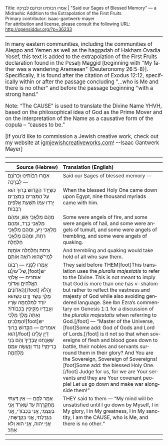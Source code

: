 <html>
<head></head>
<body>
Title: אָמְרוּ רַבּוֹתֵֽינוּ זִכְרוֹנָם לִבְרָכָה | "Said our Sages of Blessed Memory" — a Midrashic Addition to the Extrapolation of the First Fruits<br />
Primary contributor: isaac-gantwerk-mayer<br />
For attribution and license, please consult the following URL: <a href="http://opensiddur.org/?p=36233">http://opensiddur.org/?p=36233</a>
<p />
<hr />

<div class="english" lang="en" style="font-size: 1.2em;">
In many eastern communities, including the communities of Aleppo and Yemen as well as the haggadah of Ḥakham Ovadia Yosef, this text is added to the extrapolation of the First Fruits declaration found in the Pesaḥ Maggid [beginning with "My father was a wandering Aramaean" <span class="citation">(Deuteronomy 26:5-8)</span>]. Specifically, it is found after the citation of Exodus 12:12, specifically within or after the passage concluding "...who is Me and there is no other" and before the passage beginning "with a strong hand."

Note: “The CAUSE” is used to translate the Divine Name YHVH, based on the philosophical idea of God as the Prime Mover and on the interpretation of the Name as a causative form of the copula – “causes to be.”

[If you’d like to commission a Jewish creative work, check out my website at <a href="http://igmjewishcreativeworks.com">igmjewishcreativeworks.com</a>! --Isaac Gantwerk Mayer]
</div>

<hr />

<table style="margin-left: auto;margin-right: auto;" class="draggable">
<thead><tr><th id="x" style="text-align: right;">Source (Hebrew)</th><th style="text-align: left;">Translation (English)</th></tr></thead>
<tbody>
<tr><td style="vertical-align:top;">
<div class="commentary" lang="he">
אָמְרוּ רַבּוֹתֵֽינוּ זִכְרוֹנָם לִבְרָכָה —
</span></div></td>
 
<td style="vertical-align:top;">
<div class="english" lang="en">
Said our Sages of blessed memory —
</div></td></tr>


<tr><td style="vertical-align:top;">
<div class="commentary" lang="he">
כְּשֶׁיָּרַד הַקָּדוֹשׁ בָּרוּךְ הוּא עַל הַמִּצְרִים בְּמִצְרַֽיִם יָרְדוּ עִמּוֹ תִּשְׁעַת אֲלָפִים רְבָבוֹת׃
</span></div></td>
 
<td style="vertical-align:top;">
<div class="english" lang="en">
When the blessed Holy One came down upon Egypt, nine thousand myriads came with him.
</div></td></tr>


<tr><td style="vertical-align:top;">
<div class="commentary" lang="he">
מֵהֶם מַלְאֲכֵי אֵשׁ, וּמֵהֶם מַלְאֲכֵי בָרָד, וּמֵהֶם מַלְאֲכֵי זִֽיעַ, וּמֵהֶם מַלְאֲכֵי רְתֵת, וּמֵהֶם מַלְאֲכֵי חַלְחָלָה׃
</span></div></td>
 
<td style="vertical-align:top;">
<div class="english" lang="en">
Some were angels of fire, and some were angels of hail, and some were angels of tumult, and some were angels of trembling, and some were angels of quaking.
</div></td></tr>


<tr><td style="vertical-align:top;">
<div class="commentary" lang="he">
וּרְתֵת וְחַלְחָלָה אוֹחֶֽזֶת לְמִי־שֶׁהוּא רוֹאֶה אוֹתָם׃
</span></div></td>
 
<td style="vertical-align:top;">
<div class="english" lang="en">
And trembling and quaking would take hold of all who saw them.
</div></td></tr>


<tr><td style="vertical-align:top;">
<div class="commentary" lang="he">
אָמְרוּ לְפָנָיו — רִבּוֹנוֹ שֶׁל־עוֹלָם,[foot]יש אומרים — אֱלֹהֵי הָאֱלֹהִים וַאֲדוֹנֵי הָאַדוֹנִים[/foot] וַהֲלֹא מֶֽלֶךְ בָּשָׂר וָדָם כְּשֶׁהוּא יוֹרֵד לַמִּלְחָמָה שָׂרָיו וַעֲבָדָיו מַקִּיפִין בִּכְבוֹדוֹ? וְאַתָּה מֶֽלֶךְ מַלְכֵי הַמְּלָכִים![foot]יש אומרים — הַקָּדוֹשׁ בָּרוּךְ הוּא[/foot] דַּיָּן עָלֵֽינוּ שֶׁאֲנַֽחְנוּ עֲבָדֶֽיךָ וְהֵם בְּנֵי בְרִיתֶֽךָ! נֵרֵד וְנַעֲשֶׂה עִמָּם מִלְחָמָה׃
</span></div></td>
 
<td style="vertical-align:top;">
<div class="english" lang="en">
They said before THEM[foot]This translation uses the <em>pluralis majestatis</em> to refer to the Divine. This is not meant to imply that God is more than one ḥas v-shalom but rather to reflect the vastness and majesty of God while also avoiding gendered language. See Ibn Ezra’s commentary on Genesis 1:1 for a discussion of the <em>pluralis majestatis</em> when referring to God.[/foot] — “Master of the Universe,[foot]Some add: God of Gods and Lord of Lords.[/foot] is it not so that when sovereigns of flesh and blood goes down to battle, their nobles and servants surround them in their glory? And You are the Sovereign, Sovereign of Sovereigns![foot]Some add: the blessed Holy One.[/foot] Judge for us, for we are Your servants and they are Your covenant people! Let us go down and make war alongside them!”
</div></td></tr>


<tr><td style="vertical-align:top;">
<div class="commentary" lang="he">
אָמַר לָהֶם — אֵין דַּעְתִּי מִתְקָרֶֽרֶת עַד שֶׁאֵרֵד אֲנִי בְּעַצְמִי, אֲנִי בִּכְבוֹדִי, אֲנִי בִּגְדֻלָּתִי, אֲנִי בִּקְדֻשָּׁתִי, אֲנִי יהוה, אֲנִי הוּא וְלֹא אַחֵר׃
</span></div></td>
 
<td style="vertical-align:top;">
<div class="english" lang="en">
THEY said to them — “My mind will be unsatisfied until I go down by Myself, I in My glory, I in My greatness, I in My sanctity, I am the CAUSE, who is Me, and there is no other.”
</div></td></tr>
</tbody></table>

<hr />

&nbsp;
</body>
</html>